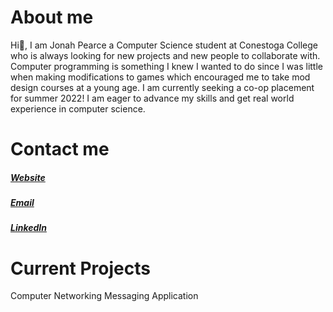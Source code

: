 <h1> About me </h1>

Hi👋,
I am Jonah Pearce a Computer Science student at Conestoga College who is always looking for new projects and new people to collaborate with.
Computer programming is something I knew I wanted to do since I was little when making modifications to games which encouraged me to take mod design courses at a young age.
I am currently seeking a co-op placement for summer 2022! I am eager to advance my skills and get real world experience in computer science.


<h1> Contact me </h1>

<h5> <a href="https://www.jonahlp.com/">Website</a>
<h5> <a href="mailto:jpearce1558@conestogac.on.ca">Email</a>
<h5> <a href="https://www.linkedin.com/in/jonah-pearce-9630251b7/">LinkedIn</a>

  
<h1> Current Projects </h1>
  
Computer Networking Messaging Application
 
  
<!--
**JonahPearce/JonahPearce** is a ✨ _special_ ✨ repository because its `README.md` (this file) appears on your GitHub profile.

Here are some ideas to get you started:

- 🔭 I’m currently working on ...
- 🌱 I’m currently learning ...
- 👯 I’m looking to collaborate on ...
- 🤔 I’m looking for help with ...
- 💬 Ask me about ...
- 📫 How to reach me: ...
- 😄 Pronouns: ...
- ⚡ Fun fact: ...
-->
